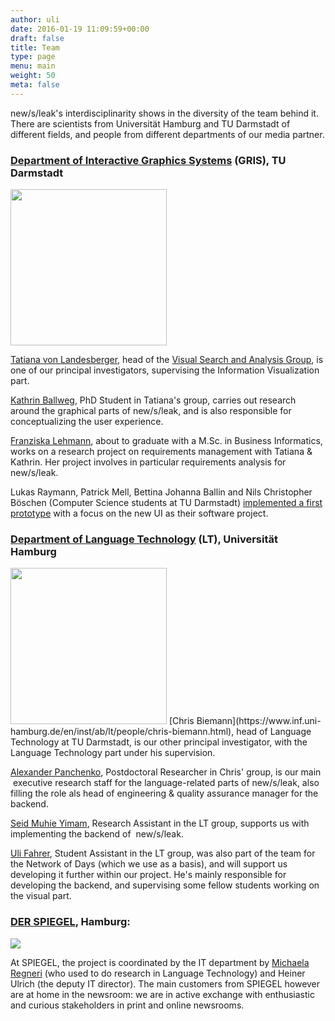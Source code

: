 ```yaml
---
author: uli
date: 2016-01-19 11:09:59+00:00
draft: false
title: Team
type: page
menu: main
weight: 50
meta: false
---
```


new/s/leak's interdisciplinarity shows in the diversity of the team behind it. There are scientists from Universität Hamburg and TU Darmstadt of different fields, and people from different departments of our media partner.


### [Department of Interactive Graphics Systems](http://www.gris.informatik.tu-darmstadt.de) (GRIS), TU Darmstadt

<img class="special-img-class" src="http://www.gris.tu-darmstadt.de/media/corporate_design/cd_grafiken/Gris_Logo_16_9b.png" style="width:250px !important;"/>

[Tatiana von Landesberger](http://www.gris.informatik.tu-darmstadt.de/~ttekusov/), head of the [Visual Search and Analysis Group](http://www.gris.tu-darmstadt.de/research/vissearch/index.en.htm), is one of our principal investigators, supervising the Information Visualization part.

[Kathrin Ballweg](http://www.gris.tu-darmstadt.de/home/members/ballweg/index.de.htm), PhD Student in Tatiana's group, carries out research around the graphical parts of new/s/leak, and is also responsible for conceptualizing the user experience.

[Franziska Lehmann](https://www.xing.com/profile/Franziska_Lehmann26), about to graduate with a M.Sc. in Business Informatics, works on a research project on requirements management with Tatiana & Kathrin. Her project involves in particular requirements analysis for new/s/leak.

Lukas Raymann, Patrick Mell, Bettina Johanna Ballin and Nils Christopher Böschen (Computer Science students at TU Darmstadt) [implemented a first prototype](http://newsleak.io/2016/01/25/science-data-journalsim-newsleak/) with a focus on the new UI as their software project.


### [Department of Language Technology](https://www.inf.uni-hamburg.de/en/inst/ab/lt.html) (LT), Universität Hamburg


<img class="special-img-class" src="https://www.inf.uni-hamburg.de/4653760/lt-logo-square-500x500-97574b16504b70e52d9033b91e1be7b4335f88ee.png" style="width:250px !important;"/>
[Chris Biemann](https://www.inf.uni-hamburg.de/en/inst/ab/lt/people/chris-biemann.html), head of Language Technology at TU Darmstadt, is our other principal investigator, with the Language Technology part under his supervision.

[Alexander Panchenko](https://www.inf.uni-hamburg.de/en/inst/ab/lt/people/alexander-panchenko.html), Postdoctoral Researcher in Chris' group, is our main  executive research staff for the language-related parts of new/s/leak, also filling the role als head of engineering & quality assurance manager for the backend.

[Seid Muhie Yimam](https://www.inf.uni-hamburg.de/en/inst/ab/lt/people/seid-muhie-yimam.html), Research Assistant in the LT group, supports us with implementing the backend of  new/s/leak.

[Uli Fahrer](http://uli-fahrer.de), Student Assistant in the LT group, was also part of the team for the Network of Days (which we use as a basis), and will support us developing it further within our project. He's mainly responsible for developing the backend, and supervising some fellow students working on the visual part.


### [DER SPIEGEL](http://www.spiegel.de), Hamburg:


[![](http://assets.materialup.com/uploads/567bed13-8102-4061-9113-dc0164a3810d/preview.jpg)
](http://www.spiegel.de)

At SPIEGEL, the project is coordinated by the IT department by [Michaela Regneri](http://www.coli.uni-saarland.de/~regneri/) (who used to do research in Language Technology) and Heiner Ulrich (the deputy IT director). The main customers from SPIEGEL however are at home in the newsroom: we are in active exchange with enthusiastic and curious stakeholders in print and online newsrooms.
